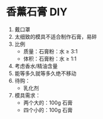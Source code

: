 # 香薰石膏 DIY

1. 戴口罩
2. 太细致的模具不适合制作石膏，易碎
3. 比例
   - 质量：石膏粉：水 ≥ 3:1
   - 体积：石膏粉：水 ≥ 1:1
4. 考虑香水/精油含量
5. 能等多久就等多久绝不移动
6. 待购：
   - 乳化剂
7. 模具需求：
   - 两个大的：100g 石膏
   - 四个小的：100g 石膏